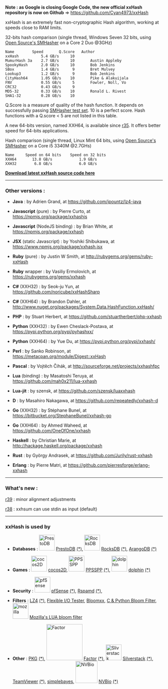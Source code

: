 **Note : as Google is closing Google Code, the new official xxHash repository is now on Github** => https://github.com/Cyan4973/xxHash

xxHash is an extremely fast non-cryptographic Hash algorithm, working at speeds close to RAM limits.

32-bits hash comparison (single thread, Windows Seven 32 bits, using [Open Source's SMHasher](http://code.google.com/p/smhasher/wiki/SMHasher) on a Core 2 Duo @3GHz)

```
Name		Speed       Q.Score   Author
xxHash          5.4 GB/s     10
MumurHash 3a    2.7 GB/s     10       Austin Appleby
SpookyHash      2.0 GB/s     10       Bob Jenkins
SBox            1.4 GB/s      9       Bret Mulvey
Lookup3         1.2 GB/s      9       Bob Jenkins
CityHash64      1.05 GB/s    10       Pike & Alakuijala
FNV             0.55 GB/s     5       Fowler, Noll, Vo
CRC32           0.43 GB/s     9
MD5-32          0.33 GB/s    10       Ronald L. Rivest
SHA1-32         0.28 GB/s    10
```

Q.Score is a measure of quality of the hash function.
It depends on successfully passing [SMHasher test set](http://code.google.com/p/smhasher/wiki/SMHasher).
10 is a perfect score.
Hash functions with a Q.score < 5 are not listed in this table.

A new 64-bits version, named XXH64, is available since [r35](https://code.google.com/p/xxhash/source/detail?r=35). It offers better speed for 64-bits applications.

Hash comparison (single thread, Linux Mint 64 bits, using [Open Source's SMHasher](http://code.google.com/p/smhasher/wiki/SMHasher) on a Core i5 3340M @2.7GHs)
```
Name     Speed on 64 bits    Speed on 32 bits
XXH64       13.8 GB/s            1.9 GB/s       
XXH32        6.8 GB/s            6.0 GB/s
```

**[Download latest xxHash source code here](https://github.com/Cyan4973/xxHash/releases/latest)**


---


### Other versions : ###

  * **Java** : by Adrien Grand, at https://github.com/jpountz/lz4-java

  * **Javascript** (pure) : by Pierre Curto, at https://npmjs.org/package/xxhashjs

  * **Javascript** (NodeJS binding) : by Brian White, at https://npmjs.org/package/xxhash

  * **JSX** (static Javascript) : by Yoshiki Shibukawa, at https://www.npmjs.org/package/xxhash.jsx

  * **Ruby** (pure) : by Justin W Smith, at http://rubygems.org/gems/ruby-xxHash

  * **Ruby** wrapper : by Vasiliy Ermolovich, at https://rubygems.org/gems/xxhash

  * **C#** (XXH32) : by Seok-ju Yun, at https://github.com/noricube/xxHashSharp

  * **C#** (XXH64) : by Brandon Dahler, at http://www.nuget.org/packages/System.Data.HashFunction.xxHash/

  * **PHP** : by Stuart Herbert, at https://github.com/stuartherbert/php-xxhash

  * **Python** (XXH32) : by Ewen Cheslack-Postava, at https://pypi.python.org/pypi/pyhashxx/

  * **Python** (XXH64) : by Yue Du, at https://pypi.python.org/pypi/xxhash/

  * **Perl** : by Sanko Robinson, at https://metacpan.org/module/Digest::xxHash

  * **Pascal** : by Vojtěch Čihák, at http://sourceforge.net/projects/xxhashfpc

  * **Lua** (binding) : by Masatoshi Teruya, at https://github.com/mah0x211/lua-xxhash

  * **Lua-jit** : by szensk, at https://github.com/szensk/luaxxhash

  * **D** : by Masahiro Nakagawa, at https://github.com/repeatedly/xxhash-d

  * **Go** (XXH32) : by Stéphane Bunel, at https://bitbucket.org/StephaneBunel/xxhash-go

  * **Go** (XXH64) : by Ahmed Waheed, at https://github.com/OneOfOne/xxhash

  * **Haskell** : by Christian Marie, at http://hackage.haskell.org/package/xxhash

  * **Rust** : by György Andrasek, at https://github.com/Jurily/rust-xxhash

  * **Erlang** : by Pierre Matri, at https://github.com/pierresforge/erlang-xxhash



---


### What's new : ###

[r39](https://code.google.com/p/xxhash/source/detail?r=39) : minor alignment adjustments

[r38](https://code.google.com/p/xxhash/source/detail?r=38) : xxhsum can use stdin as input (default)



---


### xxHash is used by ###

  * **Databases** : <img src='https://dl.dropboxusercontent.com/u/59565338/Images/PrestoDB_logo.png' alt='PrestoDB' height='50' /> [PrestoDB](http://prestodb.io/) [(\*)](https://github.com/facebook/presto/commit/87cb4f2ba8a57a3edb6e4d5a89658b6a3191b3e7), <img src='https://fbcdn-dragon-a.akamaihd.net/hphotos-ak-ash3/t39.2365-6/851565_684758381542082_1107415997_n.png' alt='RocksDB' height='50' /> [RocksDB](http://rocksdb.org/) [(\*)](https://github.com/facebook/rocksdb/pull/87), [ArangoDB](https://www.arangodb.org/) [(\*)](http://fossies.org/dox/ArangoDB-2.1.2/xxhash_8h.html)

  * **Games** : <img src='http://www.cocos2d-x.org/attachments/709/cocos2dx_portrait.png' alt='cocos2D' height='50' /> [cocos2D](http://www.cocos2d.org/), <img src='http://upload.wikimedia.org/wikipedia/commons/thumb/d/dc/PPSSPP_logo.svg/512px-PPSSPP_logo.svg.png' alt='PPSSPP' height='50' /> [PPSSPP](http://ppsspp.org/) [(\*)](https://github.com/hrydgard/ppsspp/blob/master/ext/xxhash.h), <img src='http://i.imgur.com/rPAnDs2.png' alt='dolphin' height='50' /> [dolphin](https://dolphin-emu.org) [(\*)](https://github.com/dolphin-emu/dolphin/tree/master/Externals/xxhash)

  * **Security** : <img src='http://cdn1.itcentralstation.com/vendors/logos/original/pfsense-logo-chopped_reasonably_small.png?1371111700' alt='pfSense' height='50' /> [pfSense](https://www.pfsense.org/) [(\*)](https://doc.pfsense.org/index.php/2.2_New_Features_and_Changes#OS_Changes), [Rspamd](https://rspamd.com/) [(\*)](https://github.com/vstakhov/rspamd/tree/master/contrib/xxhash),

  * **Filters** : [LZ4](https://code.google.com/p/lz4/) [(\*)](https://code.google.com/p/lz4/source/browse/#svn%2Ftrunk), [Flexible I/O Tester](http://freecode.com/projects/fio), [Bloomxx](https://npmjs.org/package/bloomxx), [C & Python Bloom Filter](http://devisedbydavid.com/open_source/bloom_filter), <img src='http://upload.wikimedia.org/wikipedia/commons/5/5c/Mozilla_dinosaur_head_logo.png' alt='mozilla' height='50' /> [Mozilla's LUA bloom filter](https://github.com/mozilla-services/lua_bloom_filter)

  * **Other** : [PKG](https://wiki.freebsd.org/pkgng) [(\*)](https://github.com/freebsd/pkg/blob/master/external/libucl/src/xxhash.c), <img src='http://factorcode.org/logo.png' alt='Factor' width='115' /> [Factor](http://factorcode.org/) [(\*)](http://re-factor.blogspot.fr/2014/04/checksum-improvements.html), <img src='http://www.jigsaw24.com/news/wp-content/uploads/2013/04/Silverstack_logo.png' alt='Sliverstack' height='50' /> [Silverstack](http://pomfort.com/silverstack/) [(\*)](http://dorkinatent.com/2014/10/10/silverstack-v4-0/), [TeamViewer](http://www.teamviewer.com/) [(\*)](http://fr.scribd.com/doc/252185217/CopyRights-FOR-TEAM-VIEWER#scribd), [simplebayes](https://pypi.python.org/pypi/simplebayes/1.0.1), <img src='http://nvlabs.github.io/nvbio/nvidia_cubes.png' alt='NVBio' width='70' /> [NVBio](http://nvlabs.github.io/nvbio/index.html) [(\*)](http://nvlabs.github.io/nvbio/xxhash_8h_source.html)